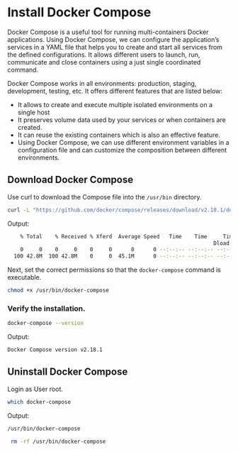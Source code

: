 # Install Docker Compose

Docker Compose is a useful tool for running multi-containers Docker applications. Using Docker Compose, we can configure the application’s services in a YAML file that helps you to create and start all services from the defined configurations. It allows different users to launch, run, communicate and close containers using a just single coordinated command.

Docker Compose works in all environments: production, staging, development, testing, etc. It offers different features that are listed below:

- It allows to create and execute multiple isolated environments on a single host
- It preserves volume data used by your services or when containers are created.
- It can reuse the existing containers which is also an effective feature.
- Using Docker Compose, we can use different environment variables in a configuration file and can customize the composition between different environments.

## Download Docker Compose

Use curl to download the Compose file into the `/usr/bin` directory.

```sh
curl -L "https://github.com/docker/compose/releases/download/v2.18.1/docker-compose-$(uname -s)-$(uname -m)" -o /usr/bin/docker-compose
```

Output:

```sh
	% Total    % Received % Xferd  Average Speed   Time    Time     Time  Current
																 Dload  Upload   Total   Spent    Left  Speed
	0     0    0     0    0     0      0      0 --:--:-- --:--:-- --:--:--     0
  100 42.8M  100 42.8M    0     0  45.1M      0 --:--:-- --:--:-- --:--:-- 58.2M
```

Next, set the correct permissions so that the `docker-compose` command is executable.

```sh
chmod +x /usr/bin/docker-compose
```

### Verify the installation.

```sh
docker-compose --version
```

Output:

```sh
Docker Compose version v2.18.1
```

## Uninstall Docker Compose

Login as User root.

```sh
which docker-compose
```

Output:

```sh
/usr/bin/docker-compose
```

```sh
 rm -rf /usr/bin/docker-compose
 ```
